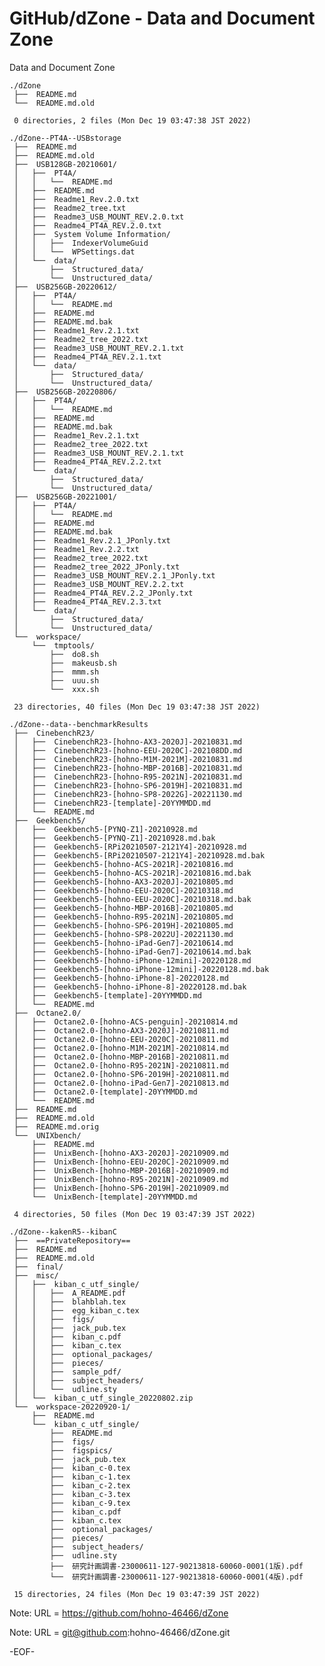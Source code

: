 # GitHub/dZone - Data and Document Zone

Data and Document Zone

    ./dZone
     ├──  README.md
     └──  README.md.old
     
     0 directories, 2 files (Mon Dec 19 03:47:38 JST 2022)

    ./dZone--PT4A--USBstorage
     ├──  README.md
     ├──  README.md.old
     ├──  USB128GB-20210601/
     │   ├──  PT4A/
     │   │   └──  README.md
     │   ├──  README.md
     │   ├──  Readme1_Rev.2.0.txt
     │   ├──  Readme2_tree.txt
     │   ├──  Readme3_USB_MOUNT_REV.2.0.txt
     │   ├──  Readme4_PT4A_REV.2.0.txt
     │   ├──  System Volume Information/
     │   │   ├──  IndexerVolumeGuid
     │   │   └──  WPSettings.dat
     │   └──  data/
     │       ├──  Structured_data/
     │       └──  Unstructured_data/
     ├──  USB256GB-20220612/
     │   ├──  PT4A/
     │   │   └──  README.md
     │   ├──  README.md
     │   ├──  README.md.bak
     │   ├──  Readme1_Rev.2.1.txt
     │   ├──  Readme2_tree_2022.txt
     │   ├──  Readme3_USB_MOUNT_REV.2.1.txt
     │   ├──  Readme4_PT4A_REV.2.1.txt
     │   └──  data/
     │       ├──  Structured_data/
     │       └──  Unstructured_data/
     ├──  USB256GB-20220806/
     │   ├──  PT4A/
     │   │   └──  README.md
     │   ├──  README.md
     │   ├──  README.md.bak
     │   ├──  Readme1_Rev.2.1.txt
     │   ├──  Readme2_tree_2022.txt
     │   ├──  Readme3_USB_MOUNT_REV.2.1.txt
     │   ├──  Readme4_PT4A_REV.2.2.txt
     │   └──  data/
     │       ├──  Structured_data/
     │       └──  Unstructured_data/
     ├──  USB256GB-20221001/
     │   ├──  PT4A/
     │   │   └──  README.md
     │   ├──  README.md
     │   ├──  README.md.bak
     │   ├──  Readme1_Rev.2.1_JPonly.txt
     │   ├──  Readme1_Rev.2.2.txt
     │   ├──  Readme2_tree_2022.txt
     │   ├──  Readme2_tree_2022_JPonly.txt
     │   ├──  Readme3_USB_MOUNT_REV.2.1_JPonly.txt
     │   ├──  Readme3_USB_MOUNT_REV.2.2.txt
     │   ├──  Readme4_PT4A_REV.2.2_JPonly.txt
     │   ├──  Readme4_PT4A_REV.2.3.txt
     │   └──  data/
     │       ├──  Structured_data/
     │       └──  Unstructured_data/
     └──  workspace/
         └──  tmptools/
             ├──  do8.sh
             ├──  makeusb.sh
             ├──  mmm.sh
             ├──  uuu.sh
             └──  xxx.sh
     
     23 directories, 40 files (Mon Dec 19 03:47:38 JST 2022)

    ./dZone--data--benchmarkResults
     ├──  CinebenchR23/
     │   ├──  CinebenchR23-[hohno-AX3-2020J]-20210831.md
     │   ├──  CinebenchR23-[hohno-EEU-2020C]-202108DD.md
     │   ├──  CinebenchR23-[hohno-M1M-2021M]-20210831.md
     │   ├──  CinebenchR23-[hohno-MBP-2016B]-20210831.md
     │   ├──  CinebenchR23-[hohno-R95-2021N]-20210831.md
     │   ├──  CinebenchR23-[hohno-SP6-2019H]-20210831.md
     │   ├──  CinebenchR23-[hohno-SP8-2022G]-20221130.md
     │   ├──  CinebenchR23-[template]-20YYMMDD.md
     │   └──  README.md
     ├──  Geekbench5/
     │   ├──  Geekbench5-[PYNQ-Z1]-20210928.md
     │   ├──  Geekbench5-[PYNQ-Z1]-20210928.md.bak
     │   ├──  Geekbench5-[RPi20210507-2121Y4]-20210928.md
     │   ├──  Geekbench5-[RPi20210507-2121Y4]-20210928.md.bak
     │   ├──  Geekbench5-[hohno-ACS-2021R]-20210816.md
     │   ├──  Geekbench5-[hohno-ACS-2021R]-20210816.md.bak
     │   ├──  Geekbench5-[hohno-AX3-2020J]-20210805.md
     │   ├──  Geekbench5-[hohno-EEU-2020C]-20210318.md
     │   ├──  Geekbench5-[hohno-EEU-2020C]-20210318.md.bak
     │   ├──  Geekbench5-[hohno-MBP-2016B]-20210805.md
     │   ├──  Geekbench5-[hohno-R95-2021N]-20210805.md
     │   ├──  Geekbench5-[hohno-SP6-2019H]-20210805.md
     │   ├──  Geekbench5-[hohno-SP8-2022U]-20221130.md
     │   ├──  Geekbench5-[hohno-iPad-Gen7]-20210614.md
     │   ├──  Geekbench5-[hohno-iPad-Gen7]-20210614.md.bak
     │   ├──  Geekbench5-[hohno-iPhone-12mini]-20220128.md
     │   ├──  Geekbench5-[hohno-iPhone-12mini]-20220128.md.bak
     │   ├──  Geekbench5-[hohno-iPhone-8]-20220128.md
     │   ├──  Geekbench5-[hohno-iPhone-8]-20220128.md.bak
     │   ├──  Geekbench5-[template]-20YYMMDD.md
     │   └──  README.md
     ├──  Octane2.0/
     │   ├──  Octane2.0-[hohno-ACS-penguin]-20210814.md
     │   ├──  Octane2.0-[hohno-AX3-2020J]-20210811.md
     │   ├──  Octane2.0-[hohno-EEU-2020C]-20210811.md
     │   ├──  Octane2.0-[hohno-M1M-2021M]-20210814.md
     │   ├──  Octane2.0-[hohno-MBP-2016B]-20210811.md
     │   ├──  Octane2.0-[hohno-R95-2021N]-20210811.md
     │   ├──  Octane2.0-[hohno-SP6-2019H]-20210811.md
     │   ├──  Octane2.0-[hohno-iPad-Gen7]-20210813.md
     │   ├──  Octane2.0-[template]-20YYMMDD.md
     │   └──  README.md
     ├──  README.md
     ├──  README.md.old
     ├──  README.md.orig
     └──  UNIXbench/
         ├──  README.md
         ├──  UnixBench-[hohno-AX3-2020J]-20210909.md
         ├──  UnixBench-[hohno-EEU-2020C]-20210909.md
         ├──  UnixBench-[hohno-MBP-2016B]-20210909.md
         ├──  UnixBench-[hohno-R95-2021N]-20210909.md
         ├──  UnixBench-[hohno-SP6-2019H]-20210909.md
         └──  UnixBench-[template]-20YYMMDD.md
     
     4 directories, 50 files (Mon Dec 19 03:47:39 JST 2022)

    ./dZone--kakenR5--kibanC
     ├──  ==PrivateRepository==
     ├──  README.md
     ├──  README.md.old
     ├──  final/
     ├──  misc/
     │   ├──  kiban_c_utf_single/
     │   │   ├──  A_README.pdf
     │   │   ├──  blahblah.tex
     │   │   ├──  egg_kiban_c.tex
     │   │   ├──  figs/
     │   │   ├──  jack_pub.tex
     │   │   ├──  kiban_c.pdf
     │   │   ├──  kiban_c.tex
     │   │   ├──  optional_packages/
     │   │   ├──  pieces/
     │   │   ├──  sample_pdf/
     │   │   ├──  subject_headers/
     │   │   └──  udline.sty
     │   └──  kiban_c_utf_single_20220802.zip
     └──  workspace-20220920-1/
         ├──  README.md
         └──  kiban_c_utf_single/
             ├──  README.md
             ├──  figs/
             ├──  figspics/
             ├──  jack_pub.tex
             ├──  kiban_c-0.tex
             ├──  kiban_c-1.tex
             ├──  kiban_c-2.tex
             ├──  kiban_c-3.tex
             ├──  kiban_c-9.tex
             ├──  kiban_c.pdf
             ├──  kiban_c.tex
             ├──  optional_packages/
             ├──  pieces/
             ├──  subject_headers/
             ├──  udline.sty
             ├──  研究計画調書-23000611-127-90213818-60060-0001(1版).pdf
             └──  研究計画調書-23000611-127-90213818-60060-0001(4版).pdf
     
     15 directories, 24 files (Mon Dec 19 03:47:39 JST 2022)


Note: URL = https://github.com/hohno-46466/dZone

Note: URL = git@github.com:hohno-46466/dZone.git

-EOF-
